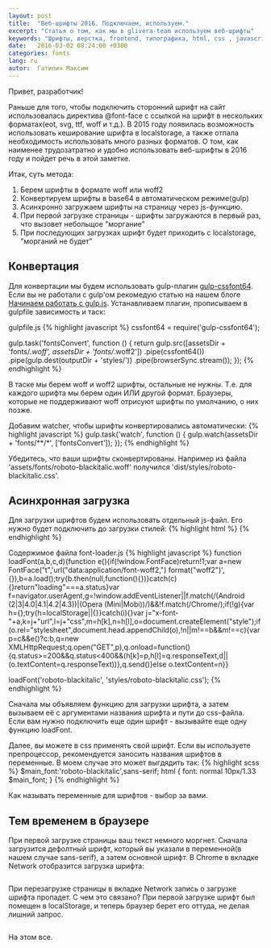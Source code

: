 ```yaml
---
layout: post
title:  "Веб-шрифты 2016. Подключаем, используем."
excerpt: "Статья о том, как мы в glivera-team используем веб-шрифты"
keywords: "Шрифты, верстка, frontend, типографика, html, css , javascript"
date:   2016-03-02 08:24:00 +0300
categories: fonts
lang: ru
autor:  Гатилин Максим
---
```

Привет, разработчик!

Раньше для того, чтобы подключить сторонний шрифт на сайт использовалась директива @font-face с ссылкой на шрифт в нескольких форматах(eot, svg, ttf, woff и т.д.). В 2015 году появилась возможность использовать кеширование шрифта в localstorage, а также отпала необходимость использовать много разных форматов. О том, как наименее трудозатратно и удобно использовать веб-шрифты в 2016 году и пойдет речь в этой заметке.
 
Итак, суть метода:

1. Берем шрифты в формате woff или woff2
2. Конвертируем шрифты в base64 в автоматическом режиме(gulp)
3. Асинхронно загружаем шрифты на страницу через js-функцию.
4. При первой загрузке страницы - шрифты загружаются в первый раз, что вызовет небольщое "моргание"
5. При последующих загрузках шрифт будет приходить с localstorage, "морганий не будет"

## Конвертация

Для конвертации мы будем использовать gulp-плагин <a target="_blank" href="https://www.npmjs.com/package/gulp-cssfont64">gulp-cssfont64</a>. Если вы не работали с gulp'ом рекомедую статью на нашем блоге <a target="_blank" href="http://glivera-team.github.io/sass/2016/01/07/gulp.html">Начинаем работать с gulp.js</a>. 
Устанавливаем плагин, прописываем в gulpfile зависимость и таск:

gulpfile.js
{% highlight javascript %}
cssfont64 = require('gulp-cssfont64');

gulp.task('fontsConvert', function () {
	return gulp.src([assetsDir + 'fonts/*.woff', assetsDir + 'fonts/*.woff2'])
		.pipe(cssfont64())
		.pipe(gulp.dest(outputDir + 'styles/'))
		.pipe(browserSync.stream());
});
{% endhighlight %}

В таске мы берем woff и woff2 шрифты, остальные не нужны. Т.е. для каждого шрифта мы берем один ИЛИ другой формат. Браузеры, которые не поддерживают woff отрисуют шрифты по умолчанию, о них позже.

Добавим watcher, чтобы шрифты конвертировались автоматически:
{% highlight javascript %}
gulp.task('watch', function () {
	gulp.watch(assetsDir + 'fonts/**/*', ['fontsConvert']);
});
{% endhighlight %}

Убедитесь, что ваши шрифты сконвертированы. Например из файла 'assets/fonts/roboto-blackitalic.woff' получился 'dist/styles/roboto-blackitalic.css'.

## Асинхронная загрузка

Для загрузки шрифтов будем использовать отдельный js-файл. Его нужно будет подключить до загрузки стилей:
{% highlight html %}
    <script src="js/font-loader.js"></script>
	<link rel="stylesheet" media="all" href="styles/main_global.css">
{% endhighlight %}
	
Содержимое файла font-loader.js
{% highlight javascript %}
function loadFont(a,b,c,d){function e(){if(!window.FontFace)return!1;var a=new FontFace("t",'url("data:application/font-woff2,") format("woff2")',{}),b=a.load();try{b.then(null,function(){})}catch(c){}return"loading"===a.status}var f=navigator.userAgent,g=!window.addEventListener||f.match(/(Android (2|3|4.0|4.1|4.2|4.3))|(Opera (Mini|Mobi))/)&&!f.match(/Chrome/);if(!g){var h={};try{h=localStorage||{}}catch(i){}var j="x-font-"+a,k=j+"url",l=j+"css",m=h[k],n=h[l],o=document.createElement("style");if(o.rel="stylesheet",document.head.appendChild(o),!n||m!==b&&m!==c){var p=c&&e()?c:b,q=new XMLHttpRequest;q.open("GET",p),q.onload=function(){q.status>=200&&q.status<400&&(h[k]=p,h[l]=q.responseText,d||(o.textContent=q.responseText))},q.send()}else o.textContent=n}}

loadFont('roboto-blackitalic', 'styles/roboto-blackitalic.css');
{% endhighlight %}

Сначала мы объявляем функцию для загрузки шрифта, а затем вызываем её с аргументами названия шрифта и пути до css-файла. Если вам нужно подключить еще один шрифт - вызывайте еще одну функцию loadFont.

Далее, вы можете в css применять свой шрифт. Если вы используете препроцессор, рекомендуется заносить названия шрифтов в переменные. В моем случае это может выгдядить так:
{% highlight scss %}
$main_font:'roboto-blackitalic',sans-serif;
html {
	font: normal 10px/1.33 $main_font;
}
{% endhighlight %}

Как называть переменные для шрифтов - выбор за вами.

## Тем временем в браузере

При первой загрузке страницы ваш текст немного моргнет. Сначала загрузится дефолтный шрифт, который вы указали в переменной(в нашем случае sans-serif), а затем основной шрифт. В Chrome в вкладке Network отобразится загрузка шрифта:

<img alt="" src="../../../../i/font-lesson-1.jpg">

При перезагрузке страницы в вкладке Network запись о загрузке шрифта пропадет. С чем это связано? При первой загрузке шрифт был помещен в localStorage, и теперь браузер берет его оттуда, не делая лишний запрос. 

<img alt="" src="../../../../i/font-lesson-2.jpg">

На этом все.

